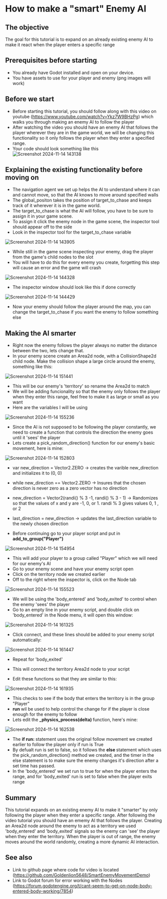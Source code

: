 # How to make a "smart" Enemy AI
## The objective
<p> The goal for this tutorial is to expand on an already existing enemy AI to make it react when the player enters a specific range</p>

## Prerequisites before starting
* You already have Godot installed and open on your device.
* You have assets to use for your player and enemy (png images will work)

## Before we start
* Before starting this tutorial, you should follow along with this video on youtube (https://www.youtube.com/watch?v=Ykz7W9BHzPg) which walks you through making an enemy AI to follow the player
* After watching the video you should have an enemy AI that follows the player wherever they are in the game world, we will be changing this functionality so it only follows the player when they
 enter a specified range.
* Your code should look something like this
![Screenshot 2024-11-14 143138](https://github.com/user-attachments/assets/ed7e5f25-6b15-4cc0-8599-689e524d4fc9)

## Explaining the existing functionality before moving on
* The navigation agent we set up helps the AI to understand where it can and cannot move, so that the AI knows to move around specified walls
* The global_positon takes the position of target_to_chase and keeps track of it wherever it is in the game world.
* The target_to_chase is what the AI will follow, you have to be sure to assign it in your game scene.
* To assign it click the enemy node in the game scene, the inspector tool should appear off to the side
* Look in the inspector tool for the target_to_chase variable

![Screenshot 2024-11-14 143905](https://github.com/user-attachments/assets/b88f2c61-ff4d-4a29-a87c-1547ed848c46)

* While still in the game scene inspecting your enemy, drag the player from the game's child nodes to the slot
* You will have to do this for every enemy you create, forgetting this step will cause an error and the game will crash

![Screenshot 2024-11-14 144328](https://github.com/user-attachments/assets/24ac5b69-4b5a-4bee-b3a8-4f63dfcbf89d)

* The inspector window should look like this if done correctly

![Screenshot 2024-11-14 144429](https://github.com/user-attachments/assets/35edd61e-dcaf-4fb9-9486-8a48bd10ae92)

* Now your enemy should follow the player around the map, you can change the target_to_chase if you want the enemy to follow something else

## Making the AI smarter
* Right now the enemy follows the player always no matter the distance between the two, lets change that.
* In your enemy scene create an Area2d node, with a CollisionShape2d child node. Make the collision shape a large circle around the enemy, something like this:

![Screenshot 2024-11-14 151441](https://github.com/user-attachments/assets/4f540915-ffd5-40fc-8a93-274af01e2cb6)

* This will be our enemy's 'territory' so rename the Area2d to match
* We will be adding funcionality so that the enemy only follows the player when they enter this range, feel free to make it as large or small as you want
* Here are the variables I will be using

![Screenshot 2024-11-14 155236](https://github.com/user-attachments/assets/e48049f7-8ce5-4da7-80e9-f4f1241fd2de)


* Since the AI is not supposed to be following the player constantly, we need to create a function that controls the direction the enemy goes until it 'sees' the player
* Lets create a pick_random_direction() function for our enemy's basic movement, here is mine:

![Screenshot 2024-11-14 152803](https://github.com/user-attachments/assets/c7078f25-c8d8-4ee3-ab70-6948701cdb72)

* var new_direction = Vector2.ZERO -> creates the varible new_direction and initializes it to (0, 0)
* while new_direction == Vector2.ZERO -> Insures that the chosen direction is never zero as a zero vector has no direction
* new_direction = Vector2(randi() % 3 -1, randi() % 3 - 1) -> Randomizes so that the values of x and y are -1, 0, or 1. randi % 3 gives values 0, 1 , or 2
* last_direction = new_direction -> updates the last_direction variable to the newly chosen direction

* Before continuing go to your player script and put in <b>add_to_group("Player")</b>

![Screenshot 2024-11-14 154954](https://github.com/user-attachments/assets/77620196-fc85-4c3a-a9c2-d4e2111ea7a1)

* This will add your player to a group called "Player" which we will need for our enemy's AI
* Go to your enemy scene and have your enemy script open
* Click on the territory node we created earlier
* Off to the right where the inspector is, click on the Node tab

![Screenshot 2024-11-14 155523](https://github.com/user-attachments/assets/cef0ea1e-493e-41a2-89b1-8175d4eb4d3e)

* We will be using the 'body_entered' and 'body_exited' to control when the enemy 'sees' the player
* Go to an empty line in your enemy script, and double click on 'body_entered' in the Node menu, it will open this window:

![Screenshot 2024-11-14 161325](https://github.com/user-attachments/assets/387ee0da-bb57-49fb-b260-494db66f4d03)

* Click connect, and these lines should be added to your enemy script automatically:

![Screenshot 2024-11-14 161447](https://github.com/user-attachments/assets/0f92bbf1-0129-45a9-bdeb-260db3dfd513)

* Repeat for 'body_exited'
* This will connect the territory Area2d node to your script

* Edit these functions so that they are similar to this:

![Screenshot 2024-11-14 161935](https://github.com/user-attachments/assets/130db0a5-e8c9-4feb-98cf-c69fb2a555bb)

* This checks to see if the body that enters the territory is in the group "Player"
* <b> run </b> wil be used to help control the change for if the player is close enough for the enemy to follow
* Lets edit the <b> _physics_process(delta) </b> function, here's mine:

![Screenshot 2024-11-14 162538](https://github.com/user-attachments/assets/fb0e3c5d-6694-4156-98d5-ebd6e6e3b17b)

* The <b> if run: </b> statement uses the original follow movement we created earlier to follow the player only if run is True
* By defualt run is set to false, so it follows the <b> else </b> statement which uses the pick_random_direction() method we created, and the timer in the else statement is
to make sure the enemy changes it's direction after a set time has passed.
* In the 'body_entered' we set run to true for when the player enters the range, and for 'body_exited' run is set to false when the player exits range

## Summary
<p> This tutorial expands on an existing enemy AI to make it "smarter" by only following the player when they enter a specific range. After following
the video tutorial you should have an ememy AI that follows the player. Creating an Area2d node around the enemy to act as a territory we used
'body_entered' and 'body_exited' signals so the enemy can 'see' the player when they enter the territory. When the player is out of range,
the enemy moves around the world randomly, creating a more dynamic AI interaction.</p>

## See also
* Link to github page where code for video is located (https://github.com/Goldenlion5648/SmartEnemyMovementDemo)
* Link to Godot forum for error working with the Nodes (https://forum.godotengine.org/t/cant-seem-to-get-on-node-body-entered-body-working/7854)
